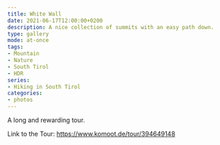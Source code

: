 ```yaml
---
title: White Wall
date: 2021-06-17T12:00:00+0200
description: A nice collection of summits with an easy path down.
type: gallery
mode: at-once
tags:
- Mountain
- Nature
- South Tirol
- HDR
series:
- Hiking in South Tirol
categories:
- photos
---
```


A long and rewarding tour.

Link to the Tour:
https://www.komoot.de/tour/394649148
